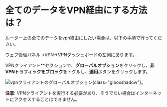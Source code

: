 # 全てのデータをVPN経由にする方法は？

ルーター上の全てのデータをvpn経由にしたい場合は、以下の手順で行ってください。

ウェブ管理パネル→VPN→VPNダッシュボードの左側にあります。

VPNクライアント**セクションで、**グローバルオプション**をクリックし、**非VPNトラフィックをブロック**をトグルし、**適用**ボタンをクリックします。

![vpnクライアントのグローバルオプション](https://static.gl-inet.com/docs/en/4/tutorials/block_no_vpn_traffic/global_options.png){class="glboxshadow"}。

**注意:** VPNクライアントを実行する必要があり、そうでない場合はインターネットにアクセスすることはできません。